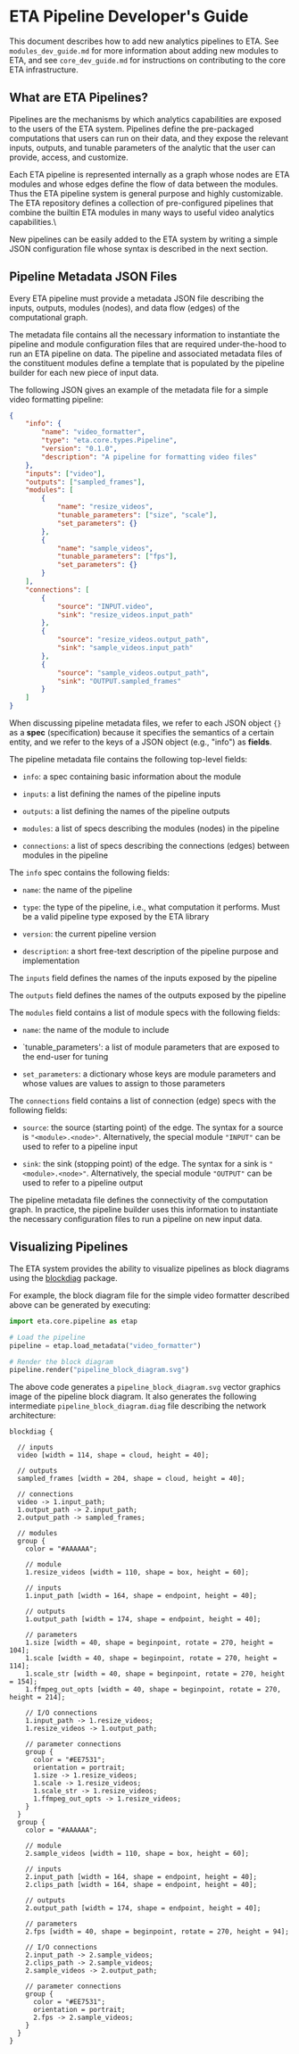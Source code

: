 # ETA Pipeline Developer's Guide

This document describes how to add new analytics pipelines to ETA. See
`modules_dev_guide.md` for more information about adding new modules to ETA,
and see `core_dev_guide.md` for instructions on contributing to the core ETA
infrastructure.


## What are ETA Pipelines?

Pipelines are the mechanisms by which analytics capabilities are exposed to the
users of the ETA system. Pipelines define the pre-packaged computations that
users can run on their data, and they expose the relevant inputs, outputs, and
tunable parameters of the analytic that the user can provide, access, and
customize.

Each ETA pipeline is represented internally as a graph whose nodes are ETA
modules and whose edges define the flow of data between the modules. Thus the
ETA pipeline system is general purpose and highly customizable. The ETA
repository defines a collection of pre-configured pipelines that combine the
builtin ETA modules in many ways to useful video analytics capabilities.\

New pipelines can be easily added to the ETA system by writing a simple JSON
configuration file whose syntax is described in the next section.


## Pipeline Metadata JSON Files

Every ETA pipeline must provide a metadata JSON file describing the inputs,
outputs, modules (nodes), and data flow (edges) of the computational graph.

The metadata file contains all the necessary information to instantiate the
pipeline and module configuration files that are required under-the-hood to run
an ETA pipeline on data. The pipeline and associated metadata files of the
constituent modules define a template that is populated by the pipeline builder
for each new piece of input data.

The following JSON gives an example of the metadata file for a simple video
formatting pipeline:

```json
{
    "info": {
        "name": "video_formatter",
        "type": "eta.core.types.Pipeline",
        "version": "0.1.0",
        "description": "A pipeline for formatting video files"
    },
    "inputs": ["video"],
    "outputs": ["sampled_frames"],
    "modules": [
        {
            "name": "resize_videos",
            "tunable_parameters": ["size", "scale"],
            "set_parameters": {}
        },
        {
            "name": "sample_videos",
            "tunable_parameters": ["fps"],
            "set_parameters": {}
        }
    ],
    "connections": [
        {
            "source": "INPUT.video",
            "sink": "resize_videos.input_path"
        },
        {
            "source": "resize_videos.output_path",
            "sink": "sample_videos.input_path"
        },
        {
            "source": "sample_videos.output_path",
            "sink": "OUTPUT.sampled_frames"
        }
    ]
}
```

When discussing pipeline metadata files, we refer to each JSON object `{}` as a
**spec** (specification) because it specifies the semantics of a certain
entity, and we refer to the keys of a JSON object (e.g., "info") as **fields**.

The pipeline metadata file contains the following top-level fields:

- `info`: a spec containing basic information about the module

- `inputs`: a list defining the names of the pipeline inputs

- `outputs`: a list defining the names of the pipeline outputs

- `modules`: a list of specs describing the modules (nodes) in the pipeline

- `connections`: a list of specs describing the connections (edges) between
    modules in the pipeline

The `info` spec contains the following fields:

- `name`: the name of the pipeline

- `type`: the type of the pipeline, i.e., what computation it performs. Must
    be a valid pipeline type exposed by the ETA library

- `version`: the current pipeline version

- `description`: a short free-text description of the pipeline purpose and
    implementation

The `inputs` field defines the names of the inputs exposed by the pipeline

The `outputs` field defines the names of the outputs exposed by the pipeline

The `modules` field contains a list of module specs with the following fields:

- `name`: the name of the module to include

- `tunable_parameters': a list of module parameters that are exposed to the
    end-user for tuning

- `set_parameters`: a dictionary whose keys are module parameters and whose
    values are values to assign to those parameters

The `connections` field contains a list of connection (edge) specs with the
following fields:

- `source`: the source (starting point) of the edge. The syntax for a source is
    `"<module>.<node>"`. Alternatively, the special module `"INPUT"` can be
    used to refer to a pipeline input

- `sink`: the sink (stopping point) of the edge. The syntax for a sink is
    `"<module>.<node>"`. Alternatively, the special module `"OUTPUT"` can be
    used to refer to a pipeline output

The pipeline metadata file defines the connectivity of the computation graph.
In practice, the pipeline builder uses this information to instantiate the
necessary configuration files to run a pipeline on new input data.


## Visualizing Pipelines

The ETA system provides the ability to visualize pipelines as block diagrams
using the [blockdiag](https://pypi.python.org/pypi/blockdiag) package.

For example, the block diagram file for the simple video formatter described
above can be generated by executing:

```python
import eta.core.pipeline as etap

# Load the pipeline
pipeline = etap.load_metadata("video_formatter")

# Render the block diagram
pipeline.render("pipeline_block_diagram.svg")
```

The above code generates a `pipeline_block_diagram.svg` vector graphics image
of the pipeline block diagram. It also generates the following intermediate
`pipeline_block_diagram.diag` file describing the network architecture:

```
blockdiag {

  // inputs
  video [width = 114, shape = cloud, height = 40];

  // outputs
  sampled_frames [width = 204, shape = cloud, height = 40];

  // connections
  video -> 1.input_path;
  1.output_path -> 2.input_path;
  2.output_path -> sampled_frames;

  // modules
  group {
    color = "#AAAAAA";

    // module
    1.resize_videos [width = 110, shape = box, height = 60];

    // inputs
    1.input_path [width = 164, shape = endpoint, height = 40];

    // outputs
    1.output_path [width = 174, shape = endpoint, height = 40];

    // parameters
    1.size [width = 40, shape = beginpoint, rotate = 270, height = 104];
    1.scale [width = 40, shape = beginpoint, rotate = 270, height = 114];
    1.scale_str [width = 40, shape = beginpoint, rotate = 270, height = 154];
    1.ffmpeg_out_opts [width = 40, shape = beginpoint, rotate = 270, height = 214];

    // I/O connections
    1.input_path -> 1.resize_videos;
    1.resize_videos -> 1.output_path;

    // parameter connections
    group {
      color = "#EE7531";
      orientation = portrait;
      1.size -> 1.resize_videos;
      1.scale -> 1.resize_videos;
      1.scale_str -> 1.resize_videos;
      1.ffmpeg_out_opts -> 1.resize_videos;
    }
  }
  group {
    color = "#AAAAAA";

    // module
    2.sample_videos [width = 110, shape = box, height = 60];

    // inputs
    2.input_path [width = 164, shape = endpoint, height = 40];
    2.clips_path [width = 164, shape = endpoint, height = 40];

    // outputs
    2.output_path [width = 174, shape = endpoint, height = 40];

    // parameters
    2.fps [width = 40, shape = beginpoint, rotate = 270, height = 94];

    // I/O connections
    2.input_path -> 2.sample_videos;
    2.clips_path -> 2.sample_videos;
    2.sample_videos -> 2.output_path;

    // parameter connections
    group {
      color = "#EE7531";
      orientation = portrait;
      2.fps -> 2.sample_videos;
    }
  }
}
```

